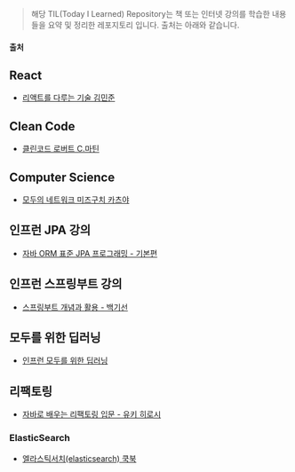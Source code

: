 > 해당 TIL(Today I Learned) Repository는 책 또는 인터넷 강의를 학습한 내용들을 요약 및 정리한 레포지토리 입니다.
> 출처는 아래와 같습니다. 

#### 출처

## React
- [리액트를 다루는 기술 김민준](http://www.yes24.com/searchcorner/Search?keywordAd=&keyword=&domain=ALL&qdomain=%C0%FC%C3%BC&Wcode=001_005&query=%B8%AE%BE%D7%C6%AE%B8%A6+%B4%D9%B7%E7%B4%C2+%B1%E2%BC%FA)

## Clean Code
- [클린코드 로버트 C.마틴](http://www.yes24.com/searchcorner/Search?keywordAd=&keyword=&domain=ALL&qdomain=%C0%FC%C3%BC&query=%C5%AC%B8%B0%C4%DA%B5%E5)

## Computer Science

- [모두의 네트워크 미즈구치 카츠야](http://www.yes24.com/searchcorner/Search?keywordAd=&keyword=&domain=ALL&qdomain=%C0%FC%C3%BC&query=%B8%F0%B5%CE%C0%C7+%B3%D7%C6%AE%BF%F6%C5%A9)

## 인프런 JPA 강의

- [자바 ORM 표준 JPA 프로그래밍 - 기본편](https://www.inflearn.com/)

## 인프런 스프링부트 강의

- [스프링부트 개념과 활용 - 백기선](https://www.inflearn.com/)

## 모두를 위한 딥러닝

- [인프런 모두를 위한 딥러닝](https://www.inflearn.com/)

## 리팩토링

- [자바로 배우는 리팩토링 입문 - 유키 히로시](http://www.yes24.com/searchcorner/Search?keywordAd=&keyword=&domain=ALL&qdomain=%C0%FC%C3%BC&query=%C0%DA%B9%D9%B7%CE+%B9%E8%BF%EC%B4%C2+%B8%AE%C6%D1%C5%E4%B8%B5+%C0%D4%B9%AE)


### ElasticSearch

- [엘라스틱서치(elasticsearch) 쿡북](http://www.yes24.com/searchcorner/Search?keywordAd=&keyword=&domain=ALL&qdomain=%C0%FC%C3%BC&query=%C0%CF%B7%A1%BD%BA%C6%BD%BC%AD%C4%A1+%C4%EE%BA%CF)
